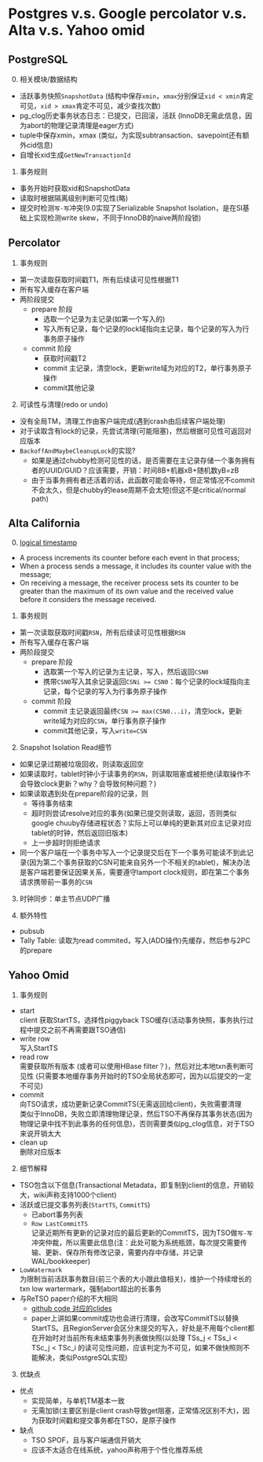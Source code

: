 Postgres v.s. Google percolator v.s. Alta v.s. Yahoo omid
============================================

PostgreSQL
----------------
0. 相关模块/数据结构
  * 活跃事务快照`SnapshotData` (结构中保存`xmin`，`xmax`分别保证`xid < xmin`肯定可见，`xid > xmax`肯定不可见，减少查找次数)
  * pg_clog历史事务状态日志：已提交，已回滚，活跃 (InnoDB无需此信息，因为abort的物理记录清理是eager方式)
  * tuple中保存xmin，xmax (类似，为实现subtransaction、savepoint还有额外cid信息)
  * 自增长xid生成`GetNewTransactionId`
1. 事务规则
  * 事务开始时获取xid和SnapshotData
  * 读取时根据隔离级别判断可见性(略)
  * 提交时检测`写-写`冲突(9.0实现了Serializable Snapshot Isolation，是在SI基础上实现检测write skew，不同于InnoDB的naive两阶段锁)

Percolator
----------------
1. 事务规则
  * 第一次读取获取时间戳T1，所有后续读可见性根据T1
  * 所有写入缓存在客户端
  * 两阶段提交
    * prepare 阶段
	  * 选取一个记录为主记录(如第一个写入的)
	  * 写入所有记录，每个记录的lock域指向主记录，每个记录的写入为行事务原子操作
	* commit 阶段
	  * 获取时间戳T2
	  * commit 主记录，清空lock，更新write域为对应的T2，单行事务原子操作
	  * commit其他记录

2. 可读性与清理(redo or undo)
  * 没有全局TM，清理工作由客户端完成(遇到crash由后续客户端处理)
  * 对于读取含有lock的记录，先尝试清理(可能阻塞)，然后根据可见性可返回对应版本
  * `BackoffAndMaybeCleanupLock`的实现?
      * 如果是通过chubby检测可见性的话，是否需要在主记录存储一个事务拥有者的UUID/GUID？应该需要，开销：时间8B+机器xB+随机数yB=zB
      * 由于当事务拥有者还活着的话，此函数可能会等待，但正常情况不commit不会太久，但是chubby的lease周期不会太短(但这不是critical/normal path)
	
Alta California
-----------------
0. [logical timestamp](http://en.wikipedia.org/wiki/Lamport_timestamps)
  * A process increments its counter before each event in that process;
  * When a process sends a message, it includes its counter value with the message;
  * On receiving a message, the receiver process sets its counter to be greater than the maximum of its own value and the received value before it considers the message received.
  
1. 事务规则
  * 第一次读取获取时间戳`RSN`，所有后续读可见性根据`RSN`
  * 所有写入缓存在客户端
  * 两阶段提交
    * prepare 阶段
	  * 选取第一个写入的记录为主记录，写入，然后返回`CSN0`
	  * 携带`CSN0`写入其余记录返回`CSNi >= CSN0`：每个记录的lock域指向主记录，每个记录的写入为行事务原子操作
	* commit 阶段
	  * commit 主记录返回最终`CSN >= max(CSN0...i)`，清空lock，更新write域为对应的`CSN`，单行事务原子操作
	  * commit其他记录，写入`write=CSN`

2. Snapshot Isolation Read细节
  * 如果记录过期被垃圾回收，则读取返回空
  * 如果读取时，tablet时钟小于读事务的`RSN`，则读取阻塞或被拒绝(读取操作不会导致clock更新？why？会导致何种问题？)
  * 如果读取遇到处在prepare阶段的记录，则
      * 等待事务结束
      * 超时则尝试resolve对应的事务(如果已提交则读取，返回，否则类似google chuuby存储进程状态？实际上可以单纯的更新其对应主记录对应tablet的时钟，然后返回旧版本)
      * 上一步超时则拒绝请求
  * 同一个客户端在一个事务中写入一个记录提交后在下一个事务可能读不到此记录(因为第二个事务获取的CSN可能来自另外一个不相关的tablet)，解决办法是客户端若要保证因果关系，需要遵守lamport clock规则，即在第二个事务请求携带前一事务的`CSN`

3. 时钟同步：单主节点UDP广播

4. 额外特性
  * pubsub
  * Tally Table: 读取为read commited，写入(ADD操作)先缓存，然后参与2PC的prepare


Yahoo Omid
-----------------
1. 事务规则
  * start  
    client 获取StartTS，选择性piggyback TSO缓存(活动事务快照，事务执行过程中提交之前不再需要跟TSO通信)
  * write row  
    写入StartTS
  * read row  
    需要获取所有版本 (或者可以使用HBase filter？)，然后对比本地txn表判断可见性 (只需要本地缓存事务开始时的TSO全局状态即可，因为以后提交的一定不可见)
  * commit  
    向TSO请求，成功更新记录CommitTS(无需返回给client)，失败需要清理  
    类似于InnoDB，失败立即清理物理记录，然后TSO不再保存其事务状态(因为物理记录中找不到此事务的任何信息)，否则需要类似pg_clog信息，对于TSO来说开销太大
  * clean up  
    删除对应版本

2. 细节解释
  * TSO包含以下信息(Transactional Metadata，即复制到client的信息，开销较大，wiki声称支持1000个client)
  * 活跃或已提交事务列表(`StartTS`, `CommitTS`)
	 * 已abort事务列表
	 * `Row LastCommitTS`  
	  记录近期所有更新的记录对应的最后更新的CommitTS，因为TSO做`写-写`冲突仲裁，所以需要此信息(注：此处可能为系统瓶颈，每次提交需要传输、更新、保存所有修改记录，需要内存中存储，并记录WAL/bookkeeper)
  * `LowWatermark`  
	  为限制当前活跃事务数目(前三个表的大小跟此值相关)，维护一个持续增长的txn low wartermark，强制abort超出的长事务
  * 与ReTSO paper介绍的不大相同
      * [github code 对应的clides](http://yahoo.github.io/omid/docs/hadoop-summit-europe-2013.pdf)
      * paper上讲如果commit成功也会进行清理，会改写CommitTS以替换StartTS。且RegionServer会区分未提交的写入，好处是不用每个client都在开始时对当前所有未结束事务列表做快照(以处理 TSs_j < TSs_i < TSc_j < TSc_i 的读可见性问题，应该判定为不可见，如果不做快照则不能解决，类似PostgreSQL实现)

3. 优缺点
  * 优点
     * 实现简单，与单机TM基本一致
     * 无需加锁(主要区别是client crash导致get阻塞，正常情况区别不大)，因为获取时间戳和提交事务都在TSO，是原子操作
  * 缺点
     * TSO SPOF，且与客户端通信开销大
     * 应该不太适合在线系统，yahoo声称用于个性化推荐系统
